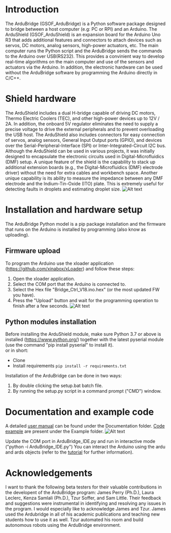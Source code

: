 # Introduction
The ArduBridge (GSOF_ArduBridge) is a Python software package designed to bridge between a host computer (e.g: PC or RPI) and an Arduino.
The ArduShield (GSOF_ArduShield) is an expansion board for the Arduino Uno R3 that adds additional features and connectors to attach devices such as servos, DC motors, analog sensors, high-power actuators, etc.
The main computer runs the Python script and the ArduBridge sends the commands to the Arduino over USB(RS232). This provides a convinient way to develop real-time algorithms on the main computer and use of the sensors and actuators via the Arduino. In addition, the electronic hardware can be used without the ArduBridge software by programming the Arduino directly in C/C++.

# Shield hardware
The ArduShield includes a dual H-bridge capable of driving DC motors, Thermo Electric Coolers (TEC), and other high-power devices up to 12V / 2A.
In addition, the onboard 5V regulator eliminates the need to supply a precise voltage to drive the external peripherals and to prevent overloading the USB host.
    The ArduShield also includes connectors for easy connection of servos, analog sensors, General Input Output ports (GPIO), and devices over the Serial-Peripheral-Interface (SPI) or Inter-Integrated-Circuit I2C bus.
    Although the ArduShield can be used in various projects, it was initially designed to encapsulate the electronic circuits used in Digital-Microfluidics (DMF) setup. A unique feature of the shield is the capability to stack up additional extension boards (e.g., the Digital-Microfluidics (DMF) electrode driver) without the need for extra cables and workbench space. Another unique capability is its ability to measure the impedance between any DMF electrode and the Indium-Tin-Oxide (ITO) plate. This is extremely useful for detecting faults in droplets and estimating droplet size.
![Alt text](https://github.com/mrGSOF/arduBridge/blob/main/Documentation/basicHardwareSetup.png "Basic Hardwrae Setup")

# Installation and hardware setup
The ArduBridge Python model is a pip package installation and the firmware that runs on the Arduino is installed by programming (also know as uploading).
## Firmware upload
To program the Arduino use the xloader application (https://github.com/xinabox/xLoader) and follow these steps:
1.	Open the xloader application.
2.	Select the COM port that the Arduino is connected to.
3.	Select the Hex file "Bridge_Ctrl_V18.ino.hex" (or the most updated FW you have).
4.	Press the "Upload" button and wait for the programming operation to finish after a few seconds.
![Alt text](https://github.com/mrGSOF/arduBridge/blob/main/Documentation/arduBridge_FW_upload.png "Firmware update")

## Python modules installation
Before installing the ArduShield module, make sure Python 3.7 or above is installed (https://www.python.org/)
 together with the latest pyserial module (use the command "pip install pyserial" to install it).<br />
or in short:

- Clone
- Install requirements `pip install -r requirements.txt`
 
Installation of the ArduBridge can be done in two ways:
1.	By double clicking the setup.bat batch file.
2.	By running the setup.py script in a command prompt ("CMD") window.

# Documentation and example code
A detailed [user manual](https://github.com/mrGSOF/arduBridge/blob/main/Documentation/GSOF_ArduBridgeShield_UM.docx) can be found under the Documentation folder.
[Code example](https://github.com/mrGSOF/arduBridge/tree/main/Examples) are present under the Example folder.
![Alt text](https://github.com/mrGSOF/arduBridge/blob/main/Documentation/codeTemplate.png "Basic Code Template")

Update the COM port in ArduBridge_IDE.py and run in interactive mode ("python -i ArduBridge_IDE.py")
You can interact the Arduino using the ardu and ards objects (refer to the [tutorial](https://github.com/mrGSOF/arduBridge/blob/main/Documentation/GSOF_ArduBridgeShield_UM.docx) for further information).
 
# Acknowledgements
I want to thank the following beta testers for their valuable contributions in the developent of the ArduBridge program:
James Perry (Ph.D.), Laura Leclerc, Kenza Samlali (Ph.D.), Tzur Soffer, and Sam Little.
Their feedback and suggestions were instrumental in identifying and resolving any issues in the program. I would especially like to acknowledge James and Tzur. James used the Ardubridge in all of his academic publications and teaching new students how to use it as well. Tzur automated his room and build autonomous robots using the ArduBridge environment.

